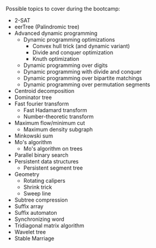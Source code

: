 Possible topics to cover during the bootcamp:
- 2-SAT
- eerTree (Palindromic tree)
- Advanced dynamic programming
  - Dynamic programming optimizations
    - Convex hull trick (and dynamic variant)
    - Divide and conquer optimization
    - Knuth optimization
  - Dynamic programming over digits
  - Dynamic programming with divide and conquer
  - Dynamic programming over bipartite matchings
  - Dynamic programming over permutation segments
- Centroid decomposition
- Dominator tree
- Fast fourier transform
  - Fast Hadamard transform
  - Number-theoretic transform
- Maximum flow/minimum cut
  - Maximum density subgraph
- Minkowski sum
- Mo's algorithm
  - Mo's algorithm on trees
- Parallel binary search
- Persistent data structures
  - Persistent segment tree
- Geometry
  - Rotating calipers
  - Shrink trick
  - Sweep line
- Subtree compression
- Suffix array
- Suffix automaton
- Synchronizing word
- Tridiagonal matrix algorithm
- Wavelet tree
- Stable Marriage
